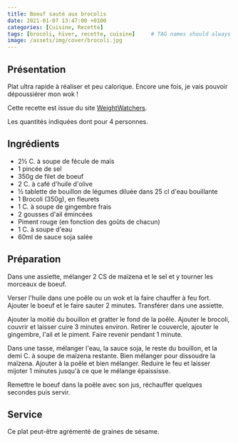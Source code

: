 ```yaml
---
title: Boeuf sauté aux brocolis
date: 2021-01-07 13:47:00 +0100
categories: [Cuisine, Recette]
tags: [brocoli, hiver, recette, cuisine]     # TAG names should always be lowercase
image: /assets/img/cover/brocoli.jpg
---
```


## Présentation
Plat ultra rapide à réaliser et peu calorique. Encore une fois, je vais pouvoir dépoussiérer mon wok ! 

Cette recette est issue du site [WeightWatchers](https://www.weightwatchers.com/fr/recette/boeuf-saute-aux-brocolis/5625ad4ef0f2491134677146).

Les quantités indiquées dont pour 4 personnes.

## Ingrédients
* 2½ C. à soupe de fécule de maïs
* 1 pincée de sel
* 350g de filet de boeuf
* 2 C. à café d'huile d'olive
* ½ tablette de bouillon de légumes diluée dans 25 cl d'eau bouillante
* 1 Brocoli (350g), en fleurets
* 1 C. à soupe de gingembre frais
* 2 gousses d'ail émincées
* Piment rouge (en fonction des goûts de chacun)
* 1 C. à soupe d'eau
* 60ml de sauce soja salée

## Préparation
Dans une assiette, mélanger 2 CS de maïzena et le sel et y tourner les morceaux de boeuf.

Verser l'huile dans une poêle ou un wok et la faire chauffer à feu fort. Ajouter le boeuf et le faire sauter 2 minutes. Transférer dans une assiette.

Ajouter la moitié du bouillon et gratter le fond de la poêle. Ajouter le brocoli, couvrir et laisser cuire 3 minutes environ. Retirer le couvercle, ajouter le gingembre, l'ail et le piment. Faire revenir pendant 1 minute.

Dans une tasse, mélanger l'eau, la sauce soja, le reste du bouillon, et la demi C. à soupe de maïzena restante. Bien mélanger pour dissoudre la maïzena. Ajouter à la poêle et bien mélanger. Reduire le feu et laisser mijoter 1 minutes jusqu'à ce que le mélange épaississe.

Remettre le boeuf dans la poêle avec son jus, réchauffer quelques secondes puis servir.

## Service
Ce plat peut-être agrémenté de graines de sésame.